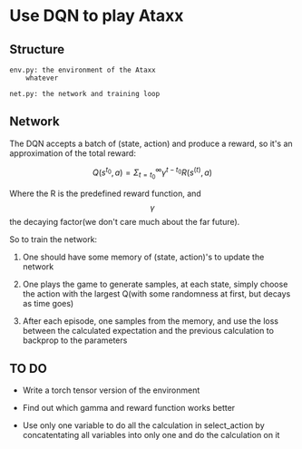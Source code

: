 # Use DQN to play Ataxx

## Structure

```
env.py: the environment of the Ataxx
    whatever

net.py: the network and training loop
```

## Network

The DQN accepts a batch of (state, action) and produce a reward, so it's an approximation of the total reward:

$$Q(s^{t_0}, a) = \Sigma_{t = t_0}^{\infty} \gamma^{t-t_0}R(s^{(t)}, a)$$

Where the R is the predefined reward function, and $$\gamma$$ the decaying factor(we don't care much about the far future).

So to train the network:

1. One should have some memory of (state, action)'s to update the network

2. One plays the game to generate samples, at each state, simply choose the action with the largest Q(with some randomness at first, but decays as time goes)

3. After each episode, one samples from the memory, and use the loss between the calculated expectation and the previous calculation to backprop to the parameters

## TO DO

* Write a torch tensor version of the environment

* Find out which gamma and reward function works better

* Use only one variable to do all the calculation in select_action
   by concatentating all variables into only one and do the calculation on it